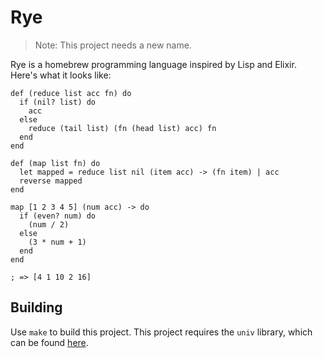 # Rye

> Note: This project needs a new name.

Rye is a homebrew programming language inspired by Lisp and Elixir. Here's what
it looks like:

```
def (reduce list acc fn) do
  if (nil? list) do
    acc
  else
    reduce (tail list) (fn (head list) acc) fn
  end
end

def (map list fn) do
  let mapped = reduce list nil (item acc) -> (fn item) | acc
  reverse mapped
end

map [1 2 3 4 5] (num acc) -> do
  if (even? num) do
    (num / 2)
  else
    (3 * num + 1)
  end
end

; => [4 1 10 2 16]
```

## Building

Use `make` to build this project. This project requires the `univ` library,
which can be found [here](https://git.sr.ht/~zjm/univ).
